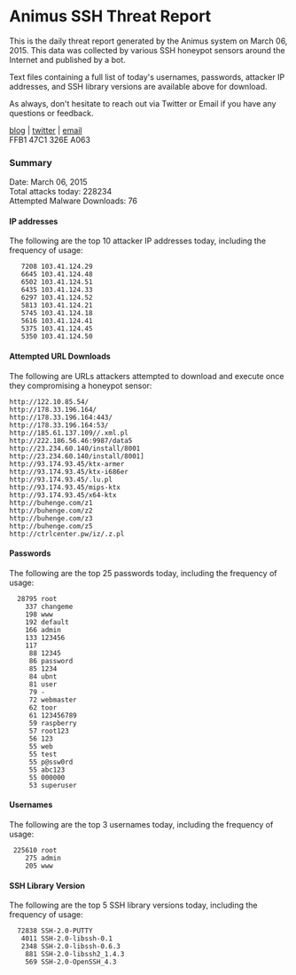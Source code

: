 # Animus SSH Threat Report

This is the daily threat report generated by the Animus system on March 06, 2015. This data was collected by various SSH honeypot sensors around the Internet and published by a bot.  

Text files containing a full list of today's usernames, passwords, attacker IP addresses, and SSH library versions are available above for download.  

As always, don't hesitate to reach out via Twitter or Email if you have any questions or feedback.  

[blog](http://morris.guru) | [twitter](https://twitter.com/andrew___morris) | [email](mailto:andrew@morris.guru)  
FFB1 47C1 326E A063  

### Summary

Date: March 06, 2015  
Total attacks today: 228234  
Attempted Malware Downloads: 76 

#### IP addresses
The following are the top 10 attacker IP addresses today, including the frequency of usage:
```
   7208 103.41.124.29
   6645 103.41.124.48
   6502 103.41.124.51
   6435 103.41.124.33
   6297 103.41.124.52
   5813 103.41.124.21
   5745 103.41.124.18
   5616 103.41.124.41
   5375 103.41.124.45
   5350 103.41.124.50
```

#### Attempted URL Downloads
The following are URLs attackers attempted to download and execute once they compromising a honeypot sensor:
```
http://122.10.85.54/
http://178.33.196.164/
http://178.33.196.164:443/
http://178.33.196.164:53/
http://185.61.137.109//.xml.pl
http://222.186.56.46:9987/data5
http://23.234.60.140/install/8001
http://23.234.60.140/install/8001]
http://93.174.93.45/ktx-armer
http://93.174.93.45/ktx-i686er
http://93.174.93.45/.lu.pl
http://93.174.93.45/mips-ktx
http://93.174.93.45/x64-ktx
http://buhenge.com/z1
http://buhenge.com/z2
http://buhenge.com/z3
http://buhenge.com/z5
http://ctrlcenter.pw/iz/.z.pl
```

#### Passwords
The following are the top 25 passwords today, including the frequency of usage:
```
  28795 root
    337 changeme
    198 www
    192 default
    166 admin
    133 123456
    117 
     88 12345
     86 password
     85 1234
     84 ubnt
     81 user
     79 -
     72 webmaster
     62 toor
     61 123456789
     59 raspberry
     57 root123
     56 123
     55 web
     55 test
     55 p@ssw0rd
     55 abc123
     55 000000
     53 superuser
```

#### Usernames
The following are the top 3 usernames today, including the frequency of usage:
```
 225610 root
    275 admin
    205 www
```

#### SSH Library Version
The following are the top 5 SSH library versions today, including the frequency of usage:
```
  72838 SSH-2.0-PUTTY
   4011 SSH-2.0-libssh-0.1
   2348 SSH-2.0-libssh-0.6.3
    881 SSH-2.0-libssh2_1.4.3
    569 SSH-2.0-OpenSSH_4.3
```
